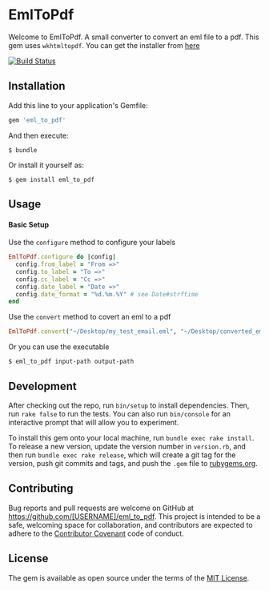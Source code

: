# EmlToPdf

Welcome to EmlToPdf.
A small converter to convert an eml file to a pdf.
This gem uses `wkhtmltopdf`. You can get the installer from [here](http://wkhtmltopdf.org/downloads.html)

[![Build Status](https://travis-ci.org/Elektron1c97/eml_to_pdf.svg?branch=master)](https://travis-ci.org/Elektron1c97/eml_to_pdf)

## Installation

Add this line to your application's Gemfile:

```ruby
gem 'eml_to_pdf'
```

And then execute:

    $ bundle

Or install it yourself as:

    $ gem install eml_to_pdf

## Usage

#### Basic Setup

Use the `configure` method to configure your labels

```ruby
EmlToPdf.configure do |config|
  config.from_label = "From =>"
  config.to_label = "To =>"
  config.cc_label = "Cc =>"
  config.date_label = "Date =>"
  config.date_format = "%d.%m.%Y" # see Date#strftime
end
```

Use the `convert` method to covert an eml to a pdf

```ruby
EmlToPdf.convert("~/Desktop/my_test_email.eml", "~/Desktop/converted_email.pdf")
```

Or you can use the executable

    $ eml_to_pdf input-path output-path

## Development

After checking out the repo, run `bin/setup` to install dependencies. Then, run `rake false` to run the tests. You can also run `bin/console` for an interactive prompt that will allow you to experiment.

To install this gem onto your local machine, run `bundle exec rake install`. To release a new version, update the version number in `version.rb`, and then run `bundle exec rake release`, which will create a git tag for the version, push git commits and tags, and push the `.gem` file to [rubygems.org](https://rubygems.org).

## Contributing

Bug reports and pull requests are welcome on GitHub at https://github.com/[USERNAME]/eml_to_pdf. This project is intended to be a safe, welcoming space for collaboration, and contributors are expected to adhere to the [Contributor Covenant](contributor-covenant.org) code of conduct.


## License

The gem is available as open source under the terms of the [MIT License](http://opensource.org/licenses/MIT).
